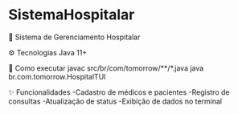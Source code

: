 # SistemaHospitalar

🏥 Sistema de Gerenciamento Hospitalar

⚙️ Tecnologias
Java 11+

🚀 Como executar
javac src/br/com/tomorrow/**/*.java
java br.com.tomorrow.HospitalTUI

✨ Funcionalidades
 -Cadastro de médicos e pacientes
 -Registro de consultas
 -Atualização de status
 -Exibição de dados no terminal

